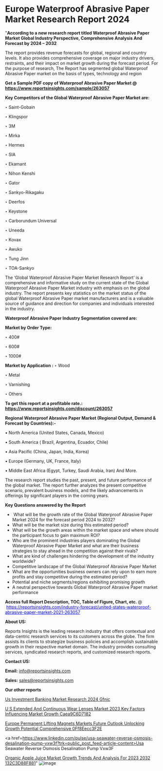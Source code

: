 # Europe Waterproof Abrasive Paper Market Research Report 2024

"<strong>According to a new research report titled Waterproof Abrasive Paper Market Global Industry Perspective, Comprehensive Analysis And Forecast by 2024 – 2032</strong>

The report provides revenue forecasts for global, regional and country levels. It also provides comprehensive coverage on major industry drivers, restraints, and their impact on market growth during the forecast period. For the purpose of research, The Report has segmented global Waterproof Abrasive Paper market on the basis of types, technology and region

<strong>Get a Sample PDF copy of Waterproof Abrasive Paper Market </strong><strong>@<a href=https://www.reportsinsights.com/sample/263057 style=color:#0000ff;> https://www.reportsinsights.com/sample/263057</a></strong></font>

<strong>Key Competitors of the Global Waterproof Abrasive Paper Market are:</strong>

‣ Saint-Gobain

‣ Klingspor

‣ 3M

‣ Mirka

‣ Hermes

‣ SIA

‣ Ekamant

‣ Nihon Kenshi

‣ Gator

‣ Sankyo-Rikagaku

‣ Deerfos

‣ Keystone

‣ Carborundum Universal

‣ Uneeda

‣ Kovax

‣ Awuko

‣ Tung Jinn

‣ TOA-Sankyo

The ‘Global Waterproof Abrasive Paper Market Research Report’ is a comprehensive and informative study on the current state of the Global Waterproof Abrasive Paper Market industry with emphasis on the global industry. The report presents key statistics on the market status of the global Waterproof Abrasive Paper market manufacturers and is a valuable source of guidance and direction for companies and individuals interested in the industry.

<strong>Waterproof Abrasive Paper Industry Segmentation covered are:</strong>

<strong>Market by Order Type: </strong>

‣ 400#

‣ 600#

‣ 1000#

<strong>Market by Application :</strong>
 ‣ Wood

‣ Metal

‣ Varnishing

‣ Others

<strong>To get this report at a profitable rate.: <a href=https://www.reportsinsights.com/discount/263057 style=color:#0000ff;>https://www.reportsinsights.com/discount/263057</a></strong></font>

<strong>Regional Waterproof Abrasive Paper Market (Regional Output, Demand &amp; Forecast by Countries):-</strong>

• North America (United States, Canada, Mexico)

• South America ( Brazil, Argentina, Ecuador, Chile)

• Asia Pacific (China, Japan, India, Korea)

• Europe (Germany, UK, France, Italy)

• Middle East Africa (Egypt, Turkey, Saudi Arabia, Iran) And More.

The research report studies the past, present, and future performance of the global market. The report further analyzes the present competitive scenario, prevalent business models, and the likely advancements in offerings by significant players in the coming years.

<strong>Key Questions answered by the Report</strong>
<ul>
  <li> What will be the growth rate of the Global Waterproof Abrasive Paper Market 2024 for the forecast period 2024 to 2032?</li>
  <li>What will be the market size during this estimated period?</li>
  <li>What will be the growth areas within the market space and where should the participant focus to gain maximum ROI?</li>
  <li>Who are the prominent industries players dominating the Global Waterproof Abrasive Paper Market and what are their business strategies to stay ahead in the competition against their rivals?</li>
  <li>What are kind of challenges hindering the development of the industry worldwide?</li>
  <li>Competitive landscape of the Global Waterproof Abrasive Paper Market</li>
  <li>What are the opportunities business owners can rely upon to earn more profits and stay competitive during the estimated period?</li>
  <li>Potential and niche segments/regions exhibiting promising growth</li>
  <li>A neutral perspective towards Global Waterproof Abrasive Paper market performance</li>
</ul>
<strong>Access full Report Description, TOC, Table of Figure, Chart, etc. </strong>@  <a href=https://reportsinsights.com/industry-forecast/united-states-waterproof-abrasive-paper-market-2021-263057 style=color:#0000ff;>https://reportsinsights.com/industry-forecast/united-states-waterproof-abrasive-paper-market-2021-263057</a></font>

<strong><strong>About US</strong>:</strong>

Reports Insights is the leading research industry that offers contextual and data-centric research services to its customers across the globe. The firm assists its clients to strategize business policies and accomplish sustainable growth in their respective market domain. The industry provides consulting services, syndicated research reports, and customized research reports.

<strong>Contact US:</strong>

<p class=""""><b>Email:</b> <a href=mailto:info@reportsinsights.com>info@reportsinsights.com</a></p>
<p class=""""><b>Sales:</b> <a href=mailto:sales@reportsinsights.com>sales@reportsinsights.com</a></p>

<strong>Our other reports</strong>

<a href=https://www.linkedin.com/pulse/us-investment-banking-market-research-2024-gfnic/>Us Investment Banking Market Research 2024 Gfnic</a>

<a href=https://medium.com/@d7298290/u-s-extended-and-continuous-wear-lenses-market-2023-key-factors-influencing-market-growth-caea9c6d7182>U S Extended And Continuous Wear Lenses Market 2023 Key Factors Influencing Market Growth Caea9C6D7182</a>

<a href=https://medium.com/@yadavahaan91/europe-permanent-lifting-magnets-markets-future-outlook-unlocking-growth-potential-comprehensive-0ff8eecc3f2e>Europe Permanent Lifting Magnets Markets Future Outlook Unlocking Growth Potential Comprehensive 0Ff8Eecc3F2E</a>

<a href=https://www.linkedin.com/pulse/usa-seawater-reverse-osmosis-desalination-pump-vxw3f?trk=public_post_feed-article-content>Usa Seawater Reverse Osmosis Desalination Pump Vxw3F</a>

<a href=https://medium.com/@amanmandal1286/organic-apple-juice-market-growth-trends-and-analysis-for-2023-2032-132c3d88f881>Organic Apple Juice Market Growth Trends And Analysis For 2023 2032 132C3D88F881</a>"
![image](https://github.com/Reportsinsights123/RIgrowth/assets/158415881/c49ce972-fb46-4f49-a391-0b47099c82d9)
